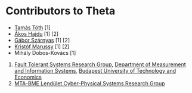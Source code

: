# Contributors to Theta
- [Tamás Tóth](https://inf.mit.bme.hu/en/members/totht) [1]
- [Ákos Hajdu](https://inf.mit.bme.hu/en/members/hajdua) [1] [2]
- [Gábor Szárnyas](https://inf.mit.bme.hu/en/members/szarnyasg) [1] [2]
- [Kristóf Marussy](https://inf.mit.bme.hu/en/members/marussyk) [1] [2]
- Mihály Dobos-Kovács [1]

  
1. [Fault Tolerant Systems Research Group](https://inf.mit.bme.hu/en), [Department of Measurement and Information Systems](http://www.mit.bme.hu/eng/), [Budapest University of Technology and Economics](http://www.bme.hu/?language=en)
2. [MTA-BME Lendület Cyber-Physical Systems Research Group](http://lendulet.inf.mit.bme.hu/)